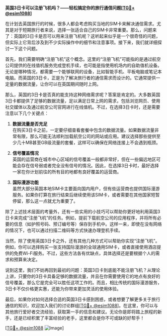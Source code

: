 **英国3日卡可以注册飞机吗？——轻松搞定你的旅行通信问题[[TG💪+ @esim1088](https://t.me/s/esim1088)]**

在计划去英国旅行的时候，很多人都会考虑购买当地的SIM卡来解决通信需求。尤其是对于短期旅行者来说，选择一张适合自己的SIM卡非常重要。那么，问题来了：英国的3日卡是否可以用来注册飞机呢？这听起来似乎是一个很奇怪的问题，但实际上它背后涉及到不少实际操作中的细节和注意事项。接下来，我们就详细探讨一下这个问题。

首先，我们需要明确“注册飞机”这个概念。这里的“注册飞机”可能指的是通过航空公司提供的在线值机服务完成登机手续，也可能是指使用机场内的自助值机设备。无论是哪种情况，都需要一个能够联网的设备，比如智能手机、平板电脑或笔记本电脑。而英国的3日卡，正是为了解决旅行者的通信需求而设计的。它通常提供一定量的数据流量，让你可以在英国期间随时上网。

那么，英国的3日卡是否真的能支持这种网络需求呢？答案是肯定的。大多数英国3日卡都提供了足够的数据流量，足以满足日常上网的需求，包括浏览网页、使用社交媒体以及通过航空公司官网进行在线值机。不过，在选择3日卡时，还是需要注意以下几个关键点：

1. **数据流量是否充足**  
   在购买3日卡之前，一定要仔细查看套餐中包含的数据流量。如果数据流量非常有限，那么可能无法顺利加载航空公司的网站或应用。建议选择那些提供至少几十MB甚至GB级流量的套餐，这样可以确保在网络连接上不会遇到瓶颈。

2. **信号覆盖情况**  
   英国的运营商在城市中心区域的信号覆盖一般都非常好，但在一些偏远地区可能会存在信号弱或者完全没有信号的情况。因此，在选择3日卡时，最好选择一家在你计划前往的所有目的地都有良好覆盖的运营商。

3. **国际漫游功能**  
   虽然大部分英国本地SIM卡主要面向国内用户，但有些运营商也提供国际漫游服务。如果你打算在旅行结束后继续使用该SIM卡，或者需要在其他国家短暂停留，那么这一点就尤为重要了。

除了上述技术层面的考量外，还有一些实用的小技巧可以帮助你更好地利用英国3日卡来完成“注册飞机”的任务。例如，提前下载航空公司的应用程序，并将所有必要的信息（如护照号码、预订编号等）保存到手机中。这样一来，即使在没有网络的情况下，也可以通过扫描二维码等方式快速办理登机手续。

当然，除了使用英国3日卡之外，还有其他几种方式可以帮助你实现“注册飞机”。例如，你可以选择购买一张支持国际漫游的全球通用SIM卡，或者直接使用酒店提供的免费Wi-Fi服务。不过，这些方法各有优缺点，具体选择还是要根据个人的需求和预算来决定。

说到这里，我们不妨再回到最初的问题：英国3日卡到底能不能注册飞机？从理论上讲，只要你的3日卡具备足够的数据流量，并且在你需要使用它的地点有良好的信号覆盖，那么它是完全可以胜任这项工作的。而且，相比传统的国际漫游服务，3日卡不仅价格更实惠，还能为你带来更加灵活的使用体验。

最后，如果你对如何选择合适的英国3日卡感到困惑，或者想要了解更多关于旅行通信的知识，欢迎加入我们的讨论群组[[TG💪+ @esim1088](https://t.me/s/esim1088)]。在这里，你可以与其他旅行爱好者交流经验，获取第一手的信息和建议。无论你是即将踏上旅程的新手，还是已经积累了丰富经验的老手，这里都会是你不可或缺的好帮手！

[[TG💪+ @esim1088](https://t.me/s/esim1088) ![Image](https://i.postimg.cc/4NQfJmqS/Snipaste-2025-05-13-00-14-12.png)]